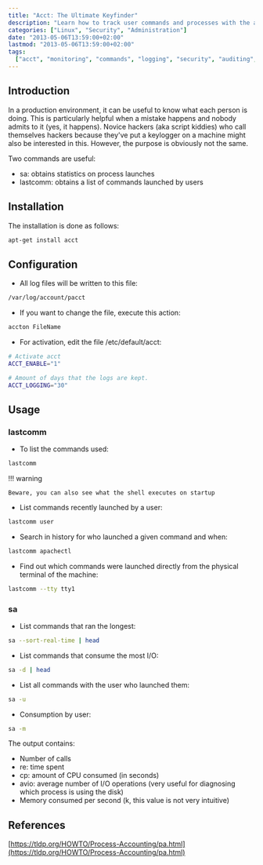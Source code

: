 ```yaml
---
title: "Acct: The Ultimate Keyfinder"
description: "Learn how to track user commands and processes with the acct tools for system auditing and monitoring."
categories: ["Linux", "Security", "Administration"]
date: "2013-05-06T13:59:00+02:00"
lastmod: "2013-05-06T13:59:00+02:00"
tags:
  ["acct", "monitoring", "commands", "logging", "security", "auditing", "linux"]
---
```


## Introduction

In a production environment, it can be useful to know what each person is doing. This is particularly helpful when a mistake happens and nobody admits to it (yes, it happens). Novice hackers (aka script kiddies) who call themselves hackers because they've put a keylogger on a machine might also be interested in this. However, the purpose is obviously not the same.

Two commands are useful:

- sa: obtains statistics on process launches
- lastcomm: obtains a list of commands launched by users

## Installation

The installation is done as follows:

```bash
apt-get install acct
```

## Configuration

- All log files will be written to this file:

```bash
/var/log/account/pacct
```

- If you want to change the file, execute this action:

```bash
accton FileName
```

- For activation, edit the file /etc/default/acct:

```bash
# Activate acct
ACCT_ENABLE="1"

# Amount of days that the logs are kept.
ACCT_LOGGING="30"
```

## Usage

### lastcomm

- To list the commands used:

```bash
lastcomm
```

!!! warning

    Beware, you can also see what the shell executes on startup

- List commands recently launched by a user:

```bash
lastcomm user
```

- Search in history for who launched a given command and when:

```bash
lastcomm apachectl
```

- Find out which commands were launched directly from the physical terminal of the machine:

```bash
lastcomm --tty tty1
```

### sa

- List commands that ran the longest:

```bash
sa --sort-real-time | head
```

- List commands that consume the most I/O:

```bash
sa -d | head
```

- List all commands with the user who launched them:

```bash
sa -u
```

- Consumption by user:

```bash
sa -m
```

The output contains:

- Number of calls
- re: time spent
- cp: amount of CPU consumed (in seconds)
- avio: average number of I/O operations (very useful for diagnosing which process is using the disk)
- Memory consumed per second (k, this value is not very intuitive)

## References

[https://tldp.org/HOWTO/Process-Accounting/pa.html](https://tldp.org/HOWTO/Process-Accounting/pa.html)
